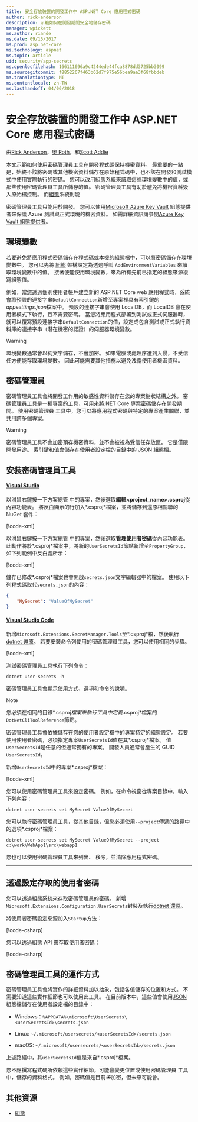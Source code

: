 ```yaml
---
title: 安全存放裝置的開發工作中 ASP.NET Core 應用程式密碼
author: rick-anderson
description: 示範如何在開發期間安全地儲存密碼
manager: wpickett
ms.author: riande
ms.date: 09/15/2017
ms.prod: asp.net-core
ms.technology: aspnet
ms.topic: article
uid: security/app-secrets
ms.openlocfilehash: 166111696a9c4244ede44fca8878dd3725bb3099
ms.sourcegitcommit: f8852267f463b62d7f975e56bea9aa3f68fbbdeb
ms.translationtype: MT
ms.contentlocale: zh-TW
ms.lasthandoff: 04/06/2018
---
```

# <a name="safe-storage-of-app-secrets-in-development-in-aspnet-core"></a>安全存放裝置的開發工作中 ASP.NET Core 應用程式密碼

由[Rick Anderson](https://twitter.com/RickAndMSFT)，[奧 Roth](https://github.com/danroth27)，和[Scott Addie](https://scottaddie.com) 

本文示範如何使用密碼管理員工具在開發程式碼保持機密資料。 最重要的一點是，始終不該將密碼或其他機密資料儲存在原始程式碼中，也不該在開發和測試模式中使用實際執行的密碼。 您可以改用[組態](xref:fundamentals/configuration/index)系統來讀取這些環境變數中的值，或那些使用密碼管理員工具所儲存的值。 密碼管理員工具有助於避免將機密資料簽入原始檔控制。 而[組態](xref:fundamentals/configuration/index)系統則能

密碼管理員工具只能用於開發。 您可以使用[Microsoft Azure Key Vault](https://azure.microsoft.com/services/key-vault/) 組態提供者來保護 Azure 測試與正式環境的機密資料。 如需詳細資訊請參閱[Azure Key Vault 組態提供者](https://docs.microsoft.com/aspnet/core/security/key-vault-configuration)。

## <a name="environment-variables"></a>環境變數

若要避免將應用程式密碼儲存在程式碼或本機的組態檔中，可以將密碼儲存在環境變數中。 您可以先將 [組態](xref:fundamentals/configuration/index) 架構設定為透過呼叫 `AddEnvironmentVariables` 來讀取環境變數中的值。 接著便能使用環境變數，來為所有先前已指定的組態來源複寫組態值。

例如，當您透過個別使用者帳戶建立新的 ASP.NET Core web 應用程式時，系統會將預設的連接字串`DefaultConnection`新增至專案裡具有索引鍵的*appsettings.json*檔案中。 預設的連接字串會使用 LocalDB，而 LocalDB 會在使用者模式下執行，且不需要密碼。 當您將應用程式部署到測試或正式伺服器時，就可以覆寫預設連接字串`DefaultConnection`的值，設定成包含測試或正式執行資料庫的連接字串（潛在機密的認證）的伺服器環境變數。

>[!WARNING]
> 環境變數通常會以純文字儲存，不會加密。 如果電腦或處理序遭到入侵，不受信任方便能存取環境變數。 因此可能需要其他措施以避免洩露使用者機密資料。

## <a name="secret-manager"></a>密碼管理員

密碼管理員工具會將開發工作用的敏感性資料儲存在您的專案樹狀結構之外。 密碼管理員工具是一種專案的工具，可用來將.NET Core 專案密碼儲存在開發期間。 使用密碼管理員 工具中，您可以將應用程式密碼與特定的專案產生關聯，並共用跨多個專案。

>[!WARNING]
> 密碼管理員工具不會加密預存機密資料，並不會被視為受信任存放區。 它是僅限開發用途。 索引鍵和值會儲存在使用者設定檔的目錄中的 JSON 組態檔。

## <a name="installing-the-secret-manager-tool"></a>安裝密碼管理員工具

#### <a name="visual-studiotabvisual-studio"></a>[Visual Studio](#tab/visual-studio/)
以滑鼠右鍵按一下方案總管 中的專案，然後選取**編輯\<project_name\>.csproj**從內容功能表。 將反白顯示的行加入*.csproj*檔案，並將儲存到還原相關聯的 NuGet 套件：

[!code-xml[](app-secrets/sample/UserSecrets/UserSecrets-before.csproj?highlight=10)]

以滑鼠右鍵按一下方案總管 中的專案，然後選取**管理使用者密碼**從內容功能表。 此動作將於*.csproj*檔案中，將新的`UserSecretsId`節點新增至`PropertyGroup`，如下列範例中反白處所示：

[!code-xml[](app-secrets/sample/UserSecrets/UserSecrets-after.csproj?highlight=4)]

儲存已修改*.csproj*檔案也會開啟`secrets.json`文字編輯器中的檔案。 使用以下列程式碼取代`secrets.json`的內容：

```json
{
    "MySecret": "ValueOfMySecret"
}
```

#### <a name="visual-studio-codetabvisual-studio-code"></a>[Visual Studio Code](#tab/visual-studio-code/)
新增`Microsoft.Extensions.SecretManager.Tools`至*.csproj*檔，然後執行[dotnet 還原](/dotnet/core/tools/dotnet-restore)。 若要安裝命令列使用的密碼管理員工具，您可以使用相同的步驟。

[!code-xml[](app-secrets/sample/UserSecrets/UserSecrets-before.csproj?highlight=10)]

測試密碼管理員工具執行下列命令：

```console
dotnet user-secrets -h
```

密碼管理員工具會顯示使用方式、選項和命令的說明。

> [!NOTE]
> 您必須在相同的目錄*.csproj*檔案來執行工具中定義*.csproj*檔案的`DotNetCliToolReference`節點。

密碼管理員工具會依據儲存在您的使用者設定檔中的專案特定的組態設定。 若要使用使用者密碼，必須指定專案`UserSecretsId`值在其*.csproj*檔案。 值`UserSecretsId`是任意的但通常獨有的專案。 開發人員通常會產生的 GUID `UserSecretsId`。

新增`UserSecretsId`中的專案*.csproj*檔案：

[!code-xml[](app-secrets/sample/UserSecrets/UserSecrets-after.csproj?highlight=4)]

您可以使用密碼管理員工具來設定密碼。 例如，在命令視窗從專案目錄中，輸入下列內容：

```console
dotnet user-secrets set MySecret ValueOfMySecret
```

您可以執行密碼管理員工具，從其他目錄，但您必須使用`--project`傳遞的路徑中的選項*.csproj*檔案：

```console
dotnet user-secrets set MySecret ValueOfMySecret --project c:\work\WebApp1\src\webapp1
```

您也可以使用密碼管理員工具來列出、 移除，並清除應用程式密碼。

* * *
## <a name="accessing-user-secrets-via-configuration"></a>透過設定存取的使用者密碼

您可以透過組態系統來存取密碼管理員的密碼。 新增`Microsoft.Extensions.Configuration.UserSecrets`封裝及執行[dotnet 還原](/dotnet/core/tools/dotnet-restore)。

將使用者密碼設定來源加入`Startup`方法：

[!code-csharp[](app-secrets/sample/UserSecrets/Startup.cs?highlight=16-19)]

您可以透過組態 API 來存取使用者密碼：

[!code-csharp[](app-secrets/sample/UserSecrets/Startup.cs?highlight=26-29)]

## <a name="how-the-secret-manager-tool-works"></a>密碼管理員工具的運作方式

密碼管理員工具會將實作的詳細資料加以抽象，包括各值儲存的位置和方式。 不需要知道這些實作細節也可以使用此工具。 在目前版本中，這些值會使用[JSON](http://json.org/)組態檔儲存在使用者設定檔的目錄中：

* Windows：`%APPDATA%\microsoft\UserSecrets\<userSecretsId>\secrets.json`

* Linux: `~/.microsoft/usersecrets/<userSecretsId>/secrets.json`

* macOS: `~/.microsoft/usersecrets/<userSecretsId>/secrets.json`

上述路經中，其`userSecretsId`值是來自*.csproj*檔案。

您不應撰寫程式碼所依賴這些實作細節，可能會變更位置或使用密碼管理員 工具中，儲存的資料格式。 例如，密碼值是目前*未*加密，但未來可能會。

## <a name="additional-resources"></a>其他資源

* [組態](xref:fundamentals/configuration/index)
